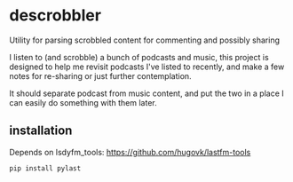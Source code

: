 # descrobbler
Utility for parsing scrobbled content for commenting and possibly sharing

I listen to (and scrobble) a bunch of podcasts and music, this project is designed to help me revisit podcasts I've listed to recently, and make a few notes for re-sharing or just further contemplation.

It should separate podcast from music content, and put the two in a place I can easily do something with them later.

## installation

Depends on lsdyfm_tools:
https://github.com/hugovk/lastfm-tools

```
pip install pylast
```


